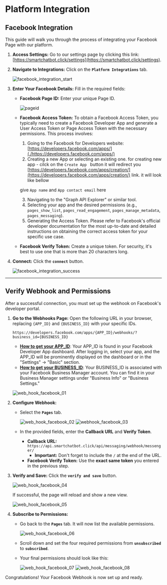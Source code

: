 # Platform Integration

## Facebook Integration

This guide will walk you through the process of integrating your Facebook Page with our platform.

1.  **Access Settings:** Go to our settings page by clicking this link: [https://smartchatbot.click/settings](https://smartchatbot.click/settings).

2.  **Navigate to Integrations:** Click on the **`Platform Integrations`** tab.

    ![facebook_integration_start](./images/facebook_integration_start.png)

3.  **Enter Your Facebook Details:** Fill in the required fields:
    * **Facebook Page ID:** Enter your unique Page ID.

        ![pageid](./images/page_id_01.png)

    * **Facebook Access Token:** To obtain a Facebook Access Token, you typically need to create a Facebook Developer App and generate a User Access Token or Page Access Token with the necessary permissions. This process involves:
        1. Going to the Facebook for Developers website:
        [https://developers.facebook.com/apps/](./https://developers.facebook.com/apps/)
        2. Creating a new App or selecting an existing one.
        for creating new app -
        cilck on the `Create App ` button
        it will redirect you 
        [https://developers.facebook.com/apps/creation/](https://developers.facebook.com/apps/creation/) link. it will look like bellow
        [](./images/)

        give `App name` and `App contact email` here 

        3. Navigating to the "Graph API Explorer" or similar tool.
        4. Selecting your app and the desired permissions (e.g., `pages_show_list`, `pages_read_engagement`, `pages_manage_metadata`, `pages_messaging`).
        5. Generating the Access Token.
        Please refer to Facebook's official developer documentation for the most up-to-date and detailed instructions on obtaining the correct access token for your specific use case.

    * **Facebook Verify Token:** Create a unique token. For security, it's best to use one that is more than 20 characters long.

4.  **Connect:** Click the **`connect`** button.

    ![facebook_integration_success](./images/facebook_integration_success.png)

---

## Verify Webhook and Permissions

After a successful connection, you must set up the webhook on Facebook's developer portal.

1.  **Go to the Webhooks Page:** Open the following URL in your browser, replacing `{APP_ID}` and `{BUSINESS_ID}` with your specific IDs.

    `https://developers.facebook.com/apps/{APP_ID}/webhooks/?business_id={BUSINESS_ID}`

    * [**How to get your APP_ID**](./how_to_get_APP_ID.md): Your APP_ID is found in your Facebook Developer App dashboard. After logging in, select your app, and the APP_ID will be prominently displayed on the dashboard or in the "Settings" -> "Basic" section.
    * [**How to get your BUSINESS_ID**](./how_to_get_BUSINESS_ID.md): Your BUSINESS_ID is associated with your Facebook Business Manager account. You can find it in your Business Manager settings under "Business Info" or "Business Settings."

    ![web_hook_facebook_01](./images/webhook_facebook_01.png)

2.  **Configure Webhook:**
    * Select the **`Pages`** tab.

        ![web_hook_facebook_02](./images/webhook_facebook_02.png)
        ![webhook_facebook_03](./images/webhook_facebook_03.png)

    * In the provided fields, enter the **Callback URL** and **Verify Token**.
        * **Callback URL:** `https://api.smartchatbot.click/api/messaging/webhook/messenger/`
            * **Important:** Don't forget to include the `/` at the end of the URL.
        * **Facebook Verify Token:** Use the **exact same token** you entered in the previous step.

3.  **Verify and Save:** Click the **`verify and save`** button.

    ![web_hook_facebook_04](./images/webhook_facebook_04.png)

    If successful, the page will reload and show a new view.

    ![web_hook_facebook_05](./images/webhook_facebook_05.png)

4.  **Subscribe to Permissions:**
    * Go back to the **`Pages`** tab. It will now list the available permissions.

        ![web_hook_facebook_06](./images/webhook_facebook_06.png)

    * Scroll down and set the four required permissions from **`unsubscribed`** to **`subscribed`**.
    * Your final permissions should look like this:

        ![web_hook_facebook_07](./images/webhook_facebook_07.png)
        ![web_hook_facebook_08](./images/webhook_facebook_08.png)

Congratulations! Your Facebook Webhook is now set up and ready.